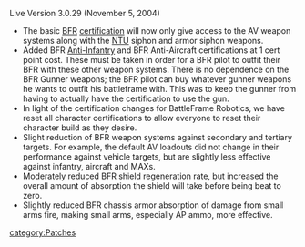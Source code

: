 Live Version 3.0.29 (November 5, 2004)

- The basic [BFR](../vehicles/BattleFrame_Robotics.md)
  [certification](../certifications/Certification.md) will now only give access
  to the AV weapon systems along with the [NTU](../items/NTU.md) siphon
  and armor siphon weapons.
- Added BFR [Anti-Infantry](../terminology/Anti-Infantry.md) and BFR
  Anti-Aircraft certifications at 1 cert point cost. These must be
  taken in order for a BFR pilot to outfit their BFR with these other
  weapon systems. There is no dependence on the BFR Gunner weapons;
  the BFR pilot can buy whatever gunner weapons he wants to outfit his
  battleframe with. This was to keep the gunner from having to
  actually have the certification to use the gun.
- In light of the certification changes for BattleFrame Robotics, we
  have reset all character certifications to allow everyone to reset
  their character build as they desire.
- Slight reduction of BFR weapon systems against secondary and
  tertiary targets. For example, the default AV loadouts did not
  change in their performance against vehicle targets, but are
  slightly less effective against infantry, aircraft and MAXs.
- Moderately reduced BFR shield regeneration rate, but increased the
  overall amount of absorption the shield will take before being beat
  to zero.
- Slightly reduced BFR chassis armor absorption of damage from small
  arms fire, making small arms, especially AP ammo, more effective.

[category:Patches](category:Patches.md)
